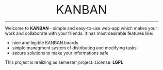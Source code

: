 <div align="center" style="font-size: 40px">
KANBAN
</div>

---

Welcome to **KANBAN** - simple and easy-to-use web-app which makes your work and collaborate with your friends.
It has most desirable features like:
+ nice and legible KANBAN boards
+ simple managment system of distributing and modifying tasks
+ secure solutions to make your informations safe

This project is realizing as semester project. License: **LGPL**
